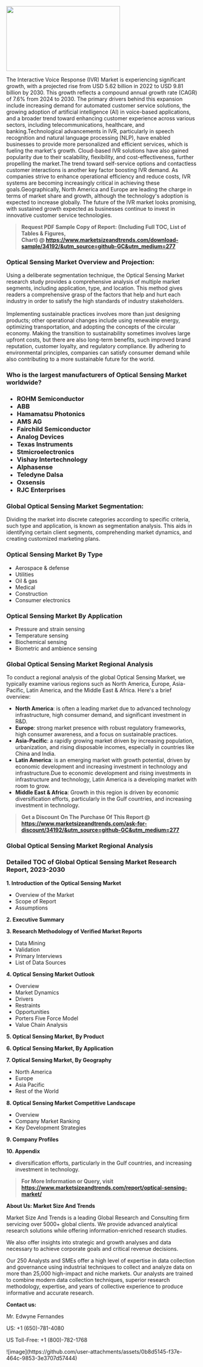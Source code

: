 <p><img class="alignnone size-medium wp-image-20088" src="https://ffe5etoiles.com/wp-content/uploads/2024/12/MST1-300x171.png" alt="" width="300" height="171" /></p>The Interactive Voice Response (IVR) Market is experiencing significant growth, with a projected rise from USD 5.62 billion in 2022 to USD 9.81 billion by 2030. This growth reflects a compound annual growth rate (CAGR) of 7.6% from 2024 to 2030. The primary drivers behind this expansion include increasing demand for automated customer service solutions, the growing adoption of artificial intelligence (AI) in voice-based applications, and a broader trend toward enhancing customer experience across various sectors, including telecommunications, healthcare, and banking.Technological advancements in IVR, particularly in speech recognition and natural language processing (NLP), have enabled businesses to provide more personalized and efficient services, which is fueling the market's growth. Cloud-based IVR solutions have also gained popularity due to their scalability, flexibility, and cost-effectiveness, further propelling the market.The trend toward self-service options and contactless customer interactions is another key factor boosting IVR demand. As companies strive to enhance operational efficiency and reduce costs, IVR systems are becoming increasingly critical in achieving these goals.Geographically, North America and Europe are leading the charge in terms of market share and growth, although the technology's adoption is expected to increase globally. The future of the IVR market looks promising, with sustained growth expected as businesses continue to invest in innovative customer service technologies.</p><blockquote id="" class=""><strong>Request PDF Sample Copy of Report: (Including Full TOC, List of Tables &amp; Figures, Chart)&nbsp;@&nbsp;<strong><a href="https://www.marketsizeandtrends.com/download-sample/34192/&utm_source=github-GC&utm_medium=277" target="_blank">https://www.marketsizeandtrends.com/download-sample/34192/&utm_source=github-GC&utm_medium=277</a></strong></strong></blockquote><h3 id="" class="">Optical Sensing Market&nbsp;Overview and Projection:</h3><p id="" class="">Using a deliberate segmentation technique, the Optical Sensing Market research study provides a comprehensive analysis of multiple market segments, including application, type, and location. This method gives readers a comprehensive grasp of the factors that help and hurt each industry in order to satisfy the high standards of industry stakeholders. <br /> <br />Implementing sustainable practices involves more than just designing products; other operational changes include using renewable energy, optimizing transportation, and adopting the concepts of the circular economy. Making the transition to sustainability sometimes involves large upfront costs, but there are also long-term benefits, such improved brand reputation, customer loyalty, and regulatory compliance. By adhering to environmental principles, companies can satisfy consumer demand while also contributing to a more sustainable future for the world.</p><h3 id="" class="">Who is the largest manufacturers of&nbsp;Optical Sensing Market worldwide?</h3><h3 class=""><p><ul><li>ROHM Semiconductor </li><li> ABB </li><li> Hamamatsu Photonics </li><li> AMS AG </li><li> Fairchild Semiconductor </li><li> Analog Devices </li><li> Texas Instruments </li><li> Stmicroelectronics </li><li> Vishay Intertechnology </li><li> Alphasense </li><li> Teledyne Dalsa </li><li> Oxsensis </li><li> RJC Enterprises</li></ul></p></h3><h3 id="" class="">Global&nbsp;Optical Sensing Market Segmentation:</h3><p id="" class="">Dividing the market into discrete categories according to specific criteria, such type and application, is known as segmentation analysis. This aids in identifying certain client segments, comprehending market dynamics, and creating customized marketing plans.</p><h3 id="" class="">Optical Sensing Market&nbsp;By Type</h3><p><p><ul><li>Aerospace & defense</li><li> Utilities</li><li> Oil & gas</li><li> Medical</li><li> Construction</li><li> Consumer electronics</p></li></ul></p></p><h3 id="" class="">Optical Sensing Market&nbsp;By Application</h3><p class=""><p><ul><li>Pressure and strain sensing</li><li> Temperature sensing</li><li> Biochemical sensing</li><li> Biometric and ambience sensing</li></ul></p></p><h3 id="" class="">Global Optical Sensing Market Regional Analysis</h3><p id="" class="">To conduct a regional analysis of the global Optical Sensing Market, we typically examine various regions such as North America, Europe, Asia-Pacific, Latin America, and the Middle East &amp; Africa. Here's a brief overview:</p><ul><li><strong>North America</strong>: is often a leading market due to advanced technology infrastructure, high consumer demand, and significant investment in R&amp;D.</li><li><strong>Europe</strong>: strong market presence with robust regulatory frameworks, high consumer awareness, and a focus on sustainable practices.</li><li><strong>Asia-Pacific</strong>: a rapidly growing market driven by increasing population, urbanization, and rising disposable incomes, especially in countries like China and India.</li><li><strong>Latin America</strong>: is an emerging market with growth potential, driven by economic development and increasing investment in technology and infrastructure.Due to economic development and rising investments in infrastructure and technology, Latin America is a developing market with room to grow.</li><li><strong>Middle East &amp; Africa</strong>: Growth in this region is driven by economic diversification efforts, particularly in the Gulf countries, and increasing investment in technology.</li></ul><blockquote id="" class=""><strong>Get a Discount On The Purchase Of This Report @ <strong><a href="https://www.marketsizeandtrends.com/ask-for-discount/34192/&utm_source=github-GC&utm_medium=277" target="_blank">https://www.marketsizeandtrends.com/ask-for-discount/34192/&utm_source=github-GC&utm_medium=277</a></strong></strong></blockquote><h3 id="" class="">Global Optical Sensing Market Regional Analysis</h3><h3 id="" class="">Detailed TOC of Global Optical Sensing Market Research Report, 2023-2030</h3><p id="" class=""><strong>1. Introduction of the Optical Sensing Market</strong></p><ul><li>Overview of the Market</li><li>Scope of Report</li><li>Assumptions</li></ul><p id="" class=""><strong>2. Executive Summary</strong></p><p id="" class=""><strong>3. Research Methodology of Verified Market Reports</strong></p><ul><li>Data Mining</li><li>Validation</li><li>Primary Interviews</li><li>List of Data Sources</li></ul><p id="" class=""><strong>4. Optical Sensing Market Outlook</strong></p><ul><li>Overview</li><li>Market Dynamics</li><li>Drivers</li><li>Restraints</li><li>Opportunities</li><li>Porters Five Force Model</li><li>Value Chain Analysis</li></ul><p id="" class=""><strong>5. Optical Sensing Market, By Product</strong></p><p id="" class=""><strong>6. Optical Sensing Market, By Application</strong></p><p id="" class=""><strong>7. Optical Sensing Market, By Geography</strong></p><ul><li>North America</li><li>Europe</li><li>Asia Pacific</li><li>Rest of the World</li></ul><p id="" class=""><strong>8. Optical Sensing Market Competitive Landscape</strong></p><ul><li>Overview</li><li>Company Market Ranking</li><li>Key Development Strategies</li></ul><p id="" class=""><strong>9. Company Profiles</strong></p><p id="" class=""><strong>10. Appendix</strong></p><ul><li>diversification efforts, particularly in the Gulf countries, and increasing investment in technology.</li></ul><blockquote id="" class=""><strong>For More Information or Query, visit <strong><strong><a href="https://www.marketsizeandtrends.com/report/optical-sensing-market/" target="_blank">https://www.marketsizeandtrends.com/report/optical-sensing-market/</a></strong></strong></strong></blockquote><p id="" class=""><strong>About Us: Market Size And Trends</strong></p><p id="" class="">Market Size And Trends is a leading Global Research and Consulting firm servicing over 5000+ global clients. We provide advanced analytical research solutions while offering information-enriched research studies.</p><p id="" class="">We also offer insights into strategic and growth analyses and data necessary to achieve corporate goals and critical revenue decisions.</p><p id="" class="">Our 250 Analysts and SMEs offer a high level of expertise in data collection and governance using industrial techniques to collect and analyze data on more than 25,000 high-impact and niche markets. Our analysts are trained to combine modern data collection techniques, superior research methodology, expertise, and years of collective experience to produce informative and accurate research.</p><p id="" class=""><strong>Contact us:</strong></p><p id="" class="">Mr. Edwyne Fernandes</p><p id="" class="">US: +1 (650)-781-4080</p><p id="" class="">US Toll-Free: +1 (800)-782-1768</p>
![image](https://github.com/user-attachments/assets/0b8d5145-f37e-464c-9853-3e3707d57444)
